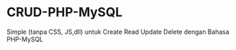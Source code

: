 # CRUD-PHP-MySQL
Simple (tanpa CSS, JS,dll) untuk Create Read Update Delete dengan Bahasa PHP-MySQL

